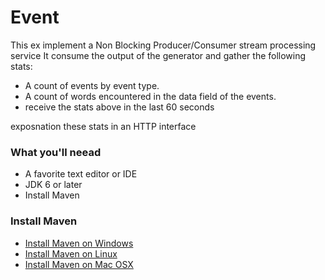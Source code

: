 # Event

This ex implement a Non Blocking Producer/Consumer stream processing service It consume the output of the generator and gather the following stats:
+ A count of events by event type.
+ A count of words encountered in the data field of the events.
+ receive the stats above in the last 60 seconds

exposnation these stats in an HTTP interface

### What you'll neead
+ A favorite text editor or IDE
+ JDK 6 or later
+ Install Maven

### Install Maven
+ [Install Maven on Windows](https://www.baeldung.com/install-maven-on-windows-linux-mac#installing-maven-on-windows)
+ [Install Maven on Linux](https://www.baeldung.com/install-maven-on-windows-linux-mac#installing-maven-on-linux)
+ [Install Maven on Mac OSX](https://www.baeldung.com/install-maven-on-windows-linux-mac#installing-maven-on-mac-os-x)

